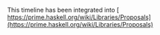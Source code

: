 
This timeline has been integrated into [
https://prime.haskell.org/wiki/Libraries/Proposals](https://prime.haskell.org/wiki/Libraries/Proposals)


